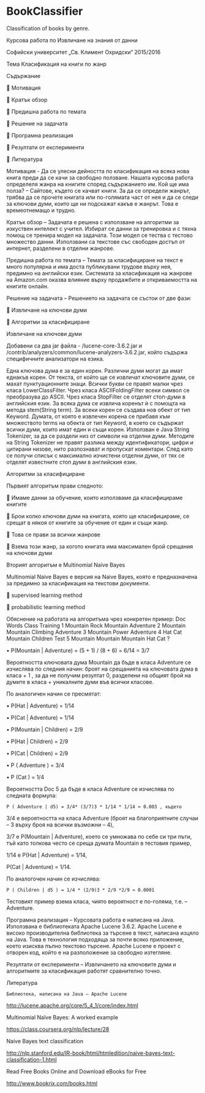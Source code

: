 # BookClassifier
Classification of books by genre.

Курсова работа по Извличане  на знания от данни


Софийски университет „Св. Климент Охридски“ 2015/2016



 




Тема
Класификация на книги по жанр


Съдържание


	Мотивация

	Кратък обзор

	Предишна работа по темата

	Решение на задачата

	Програмна реализация

	Резултати от експерименти

	Литература

Мотивация - Да се улесни дейността по класификация на всяка нова книга преди да се качи за свободно ползване. Нашата курсова работа определеля жанра на книгите според съдържанието им. 
Кой ще има полза? – Сайтове, където се качват книги. За да се определи жанрът, трябва да се прочете книгата или по-голямата част от нея и да се следи за ключови думи, които ще ни подскажат какъв е жанрът. Това е времеотнемащо и трудно. 

Кратък обзор – Задачата е решена с използване на алгоритми за изкуствен интелект с учител. Избират се данни за тренировка и с тяхна помощ се тренира модел на задачата. Този модел се тества с тестово множество данни. Използвани са текстове със свободен достъп от интернет, разделени в отделни жанрове. 

Предишна работа по темата – Темата за класифициране на текст е много популярна и има доста публикувани трудове върху нея, предимно на английски език. Системата за класификация на жанрове на Amazon.com оказва влияние върху продажбите и откриваемостта на книгите онлайн. 

Решение на задачата – Решението на задачата се състои от две фази: 

	Извличане на ключови думи

	Алгоритми за класифициране 



Извличане на ключови думи

Добавени са два jar файла - /lucene-core-3.6.2.jar и  /contrib/analyzers/common/lucene-analyzers-3.6.2.jar, който съдържа специфичните анализатори на езика. 
	
Една ключова дума е за един корен. Различни думи могат да имат еднакъв корен. 
От текста, от който ще се извличат ключовите думи, се махат пунктуационните знаци. Всички букви се правят малки чрез класа LowerClassFilter. Чрез класа ASCIIFoldingFilter всеки символ се преобразува до ASCII. Чрез класа StopFilter се отделят стоп-думи в английския език. За всяка дума се извлича коренът ѝ с помощта на метода stem(String term). За всеки корен се създава нов обект от тип Keyword.  Думата, от която е извлечен корена се прибавя към множеството terms на обекта от тип Keyword, в което се съдържат всички думи, които имат един и същи корен.
Използван е Java String Tokenizer, за да се раздели низ от символи на отделни думи. Методите на String Tokenizer не правят разлика между идентификатори, цифри и цитирани низове, нито разпознават и пропускат коментари. След като се получи списък с максимално изчистени отделни думи, от тях се отделят известните стоп думи в английския език. 



Алгоритми за класифициране

Първият алгоритъм прави следното:

	Имаме данни за обучение, които използваме да класифицираме книгите

	Брои колко ключови думи на книгата, която ще класифицираме, се срещат в някоя от книгите за обучение от един и същи жанр.

	Това се прави за всички жанрове

	Взема този жанр, за когото книгата има максимален брой срещания на ключови думи

Вторият алгоритъм е Multinomial Naive Bayes 

Multinomial Naive Bayes е версия на Naive Bayes, която е предназначена за предимно за класификация на текстови документи. 

	supervised learning method

	probabilistic learning method


Обяснение на работата на алгоритъма чрез конкретен пример:
		Doc			Words			Class
Training	1	Mountain Rock Mountain	                Adventure
		2	Mountain Mountain Climbing	        Adventure
		3	Mountain Power	                        Adventure
		4	Hat Cat Mountain	                Children
Test		5	Mountain Mountain Mountain Hat Cat	?

•	P(Mountain | Adventure) = (5 + 1) / (8 + 6) = 6/14 = 3/7

Вероятността ключовата дума Mountain да бъде в класа Adventure се изчислява по следния начин: 
броят на срещанията на ключовата дума в класа + 1 , за да не получим резултат 0, разделени на общият брой на думите в класа + уникалните думи във всички класове. 

По аналогичен начин се пресмятат: 

•	P(Hat | Adventure) = 1/14

•	P(Cat | Adventure) = 1/14

•	P(Mountain | Children) = 2/9

•	P(Hat | Children) = 2/9

•	P(Cat | Children) = 2/9

•	P ( Adventure ) = 3/4

•	P (Cat ) = 1/4

Вероятността Doc 5 да бъде в класа Adventure се изчислява по следната формула: 

	P ( Adventure | d5) = 3/4* (3/7)3 * 1/14 * 1/14 ≈ 0.003 , където 
	
3/4 е вероятността на класа Adventure (броят на благоприятните случаи – 3 върху броя на всички възможни – 4),

 3/7 е P(Mountain | Adventure), което се умножава по себе си три пъти, тъй като толкова често се среща думата Mountain в тестовия пример, 
 
1/14 е P(Hat | Adventure) = 1/14,

P(Cat | Adventure) = 1/14. 

По аналогочен начин се изчислява: 

	P ( Children | d5 ) = 1/4 * (2/9)3 * 2/9 *2/9 ≈ 0.0001
	
Тестовият пример взема класа, чиято вероятност е по-голяма, т.е. – Adventure.
	
Програмна реализация – Курсовата работа е написана на Java. 
Използвана е библиотеката Apache Lucene 3.6.2.
Apache Lucene е високо производителна библиотека за търсене в текст, написана изцяло на Java. Това е технология подходяща за почти всяко приложение, което изисква пълно текстово търсене. Apache Lucene  е проект с отворен код, който е на разположение за свободно изтегляне. 

Резултати от експерименти – Извличането на ключовите думи и алгоритмите за класификация работят сравнително точно. 

Литература 

	Библиотека, написана на Java – Apache Lucene
	
http://lucene.apache.org/core/5_4_1/core/index.html

Multinomial Naïve Bayes: A worked example

https://class.coursera.org/nlp/lecture/28


Naive Bayes text classification

http://nlp.stanford.edu/IR-book/html/htmledition/naive-bayes-text-classification-1.html


Read Free Books Online and Download eBooks for Free

http://www.bookrix.com/books.html




